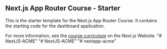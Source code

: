 ## Next.js App Router Course - Starter

This is the starter template for the Next.js App Router Course. It contains the starting code for the dashboard application.

For more information, see the [course curriculum](https://nextjs.org/learn) on the Next.js Website.
"# NextJS-ACME" 
"# NextJS-ACME" 
"# nextapp-acme" 
